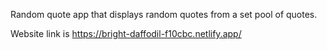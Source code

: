 Random quote app that displays random quotes from a set pool of quotes.

Website link is https://bright-daffodil-f10cbc.netlify.app/
